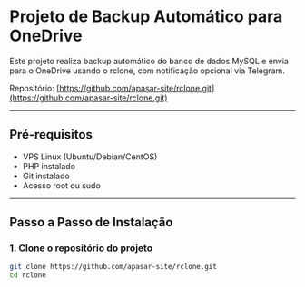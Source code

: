 # Projeto de Backup Automático para OneDrive

Este projeto realiza backup automático do banco de dados MySQL e envia para o OneDrive usando o rclone, com notificação opcional via Telegram.

Repositório: [https://github.com/apasar-site/rclone.git](https://github.com/apasar-site/rclone.git)

---

## Pré-requisitos

- VPS Linux (Ubuntu/Debian/CentOS)
- PHP instalado
- Git instalado
- Acesso root ou sudo

---

## Passo a Passo de Instalação

### 1. Clone o repositório do projeto

```bash
git clone https://github.com/apasar-site/rclone.git
cd rclone

 ```
